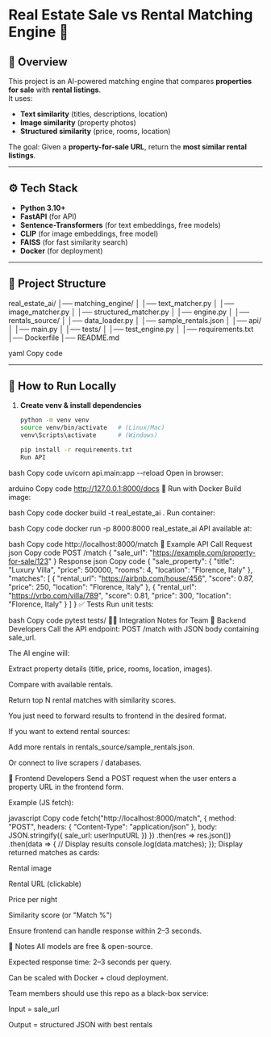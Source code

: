# Real Estate Sale vs Rental Matching Engine 🏡

## 📌 Overview

This project is an AI-powered matching engine that compares **properties for sale** with **rental listings**.  
It uses:

- **Text similarity** (titles, descriptions, location)
- **Image similarity** (property photos)
- **Structured similarity** (price, rooms, location)

The goal: Given a **property-for-sale URL**, return the **most similar rental listings**.

---

## ⚙️ Tech Stack

- **Python 3.10+**
- **FastAPI** (for API)
- **Sentence-Transformers** (for text embeddings, free models)
- **CLIP** (for image embeddings, free model)
- **FAISS** (for fast similarity search)
- **Docker** (for deployment)

---

## 📂 Project Structure

real_estate_ai/
│── matching_engine/
│ │── text_matcher.py
│ │── image_matcher.py
│ │── structured_matcher.py
│ │── engine.py
│
│── rentals_source/
│ │── data_loader.py
│ │── sample_rentals.json
│
│── api/
│ │── main.py
│
│── tests/
│ │── test_engine.py
│
│── requirements.txt
│── Dockerfile
│── README.md

yaml
Copy code

---

## 🚀 How to Run Locally

1. **Create venv & install dependencies**

   ```bash
   python -m venv venv
   source venv/bin/activate   # (Linux/Mac)
   venv\Scripts\activate      # (Windows)

   pip install -r requirements.txt
   Run API
   ```

bash
Copy code
uvicorn api.main:app --reload
Open in browser:

arduino
Copy code
http://127.0.0.1:8000/docs
🐳 Run with Docker
Build image:

bash
Copy code
docker build -t real_estate_ai .
Run container:

bash
Copy code
docker run -p 8000:8000 real_estate_ai
API available at:

bash
Copy code
http://localhost:8000/match
📡 Example API Call
Request
json
Copy code
POST /match
{
"sale_url": "https://example.com/property-for-sale/123"
}
Response
json
Copy code
{
"sale_property": {
"title": "Luxury Villa",
"price": 500000,
"rooms": 4,
"location": "Florence, Italy"
},
"matches": [
{
"rental_url": "https://airbnb.com/house/456",
"score": 0.87,
"price": 250,
"location": "Florence, Italy"
},
{
"rental_url": "https://vrbo.com/villa/789",
"score": 0.81,
"price": 300,
"location": "Florence, Italy"
}
]
}
✅ Tests
Run unit tests:

bash
Copy code
pytest tests/
👨‍💻 Integration Notes for Team
🔹 Backend Developers
Call the API endpoint: POST /match with JSON body containing sale_url.

The AI engine will:

Extract property details (title, price, rooms, location, images).

Compare with available rentals.

Return top N rental matches with similarity scores.

You just need to forward results to frontend in the desired format.

If you want to extend rental sources:

Add more rentals in rentals_source/sample_rentals.json.

Or connect to live scrapers / databases.

🔹 Frontend Developers
Send a POST request when the user enters a property URL in the frontend form.

Example (JS fetch):

javascript
Copy code
fetch("http://localhost:8000/match", {
method: "POST",
headers: { "Content-Type": "application/json" },
body: JSON.stringify({ sale_url: userInputURL })
})
.then(res => res.json())
.then(data => {
// Display results
console.log(data.matches);
});
Display returned matches as cards:

Rental image

Rental URL (clickable)

Price per night

Similarity score (or "Match %")

Ensure frontend can handle response within 2–3 seconds.

📝 Notes
All models are free & open-source.

Expected response time: 2–3 seconds per query.

Can be scaled with Docker + cloud deployment.

Team members should use this repo as a black-box service:

Input = sale_url

Output = structured JSON with best rentals
